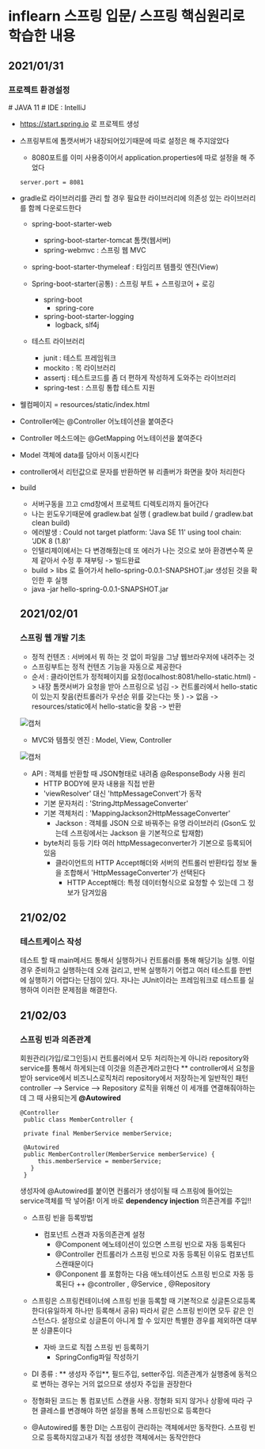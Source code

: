# inflearn 스프링 입문/ 스프링 핵심원리로 학습한 내용

## 2021/01/31 
### 프로젝트 환경설정
&#35; JAVA 11
&#35; IDE : IntelliJ

* https://start.spring.io 로 프로젝트 생성 
* 스프링부트에 톰캣서버가 내장되어있기때문에 따로 설정은 해 주지않았다
  - 8080포트를 이미 사용중이어서 application.properties에 따로 설정을 해 주었다
  ```
  server.port = 8081
  ```
* gradle로 라이브러리를 관리 할 경우 필요한 라이브러리에 의존성 있는 라이브러리를 함께 다운로드한다
  - spring-boot-starter-web
    + spring-boot-starter-tomcat 톰캣(웹서버)
    + spring-webmvc : 스프링 웹 MVC
  - spring-boot-starter-thymeleaf : 타임리프 템플릿 엔진(View)
  - Spring-boot-starter(공통) : 스프링 부트 + 스프링코어 + 로깅
    + spring-boot
      + spring-core
    + spring-boot-starter-logging
      + logback, slf4j
    
  - 테스트 라이브러리
    + junit : 테스트 프레임워크
    + mockito : 목 라이브러리
    + assertj : 테스트코드를 좀 더 편하게 작성하게 도와주는 라이브러리
    + spring-test : 스프링 통합 테스트 지원
* 웰컴페이지 = resources/static/index.html 
* Controller에는 @Controller 어노테이션을 붙여준다
* Controller 메소드에는 @GetMapping 어노테이션을 붙여준다
* Model 객체에 data를 담아서 이동시킨다
* controller에서 리턴값으로 문자를 반환하면 뷰 리졸버가 화면을 찾아 처리한다
* build
  - 서버구동을 끄고 cmd창에서 프로젝트 디렉토리까지 들어간다
  - 나는 윈도우기때문에 gradlew.bat 실행 ( gradlew.bat build / gradlew.bat clean build)
  - 에러발생 :  Could not target platform: 'Java SE 11' using tool chain: 'JDK 8 (1.8)'
  - 인텔리제이에서는 다 변경해줬는데 또 에러가 나는 것으로 보아 환경변수쪽 문제 같아서 수정 후 재부팅 -> 빌드완료
  - build > libs 로 들어가서 hello-spring-0.0.1-SNAPSHOT.jar 생성된 것을 확인한 후 실행
  - java -jar hello-spring-0.0.1-SNAPSHOT.jar
  
  
  ## 2021/02/01
  ### 스프링 웹 개발 기초
  * 정적 컨텐츠 : 서버에서 뭐 하는 것 없이 파일을 그냥 웹브라우저에 내려주는 것
   - 스프링부트는 정적 컨텐츠 기능을 자동으로 제공한다
   - 순서 : 클라이언트가 정적페이지를 요청(localhost:8081/hello-static.html) -> 내장 톰캣서버가 요청을 받아 스프링으로 넘김 -> 컨트롤러에서 hello-static 이 있는지 찾음(컨트롤러가 우선순            위를 갖는다는 뜻 ) -> 없음 -> resources/static에서 hello-static을 찾음 -> 반환
   
   
   ![캡처](https://user-images.githubusercontent.com/58330668/106472341-e9ef6200-64e5-11eb-9326-62fccce4647c.jpg)
   
  
  * MVC와 템플릿 엔진 : Model, View, Controller
  
  
  ![캡처](https://user-images.githubusercontent.com/58330668/106472699-49e60880-64e6-11eb-869a-dd7b904a29e3.jpg)
  
  
  * API : 객체를 반환할 때 JSON형태로 내려줌
  @ResponseBody 사용 원리
    - HTTP BODY에 문자 내용을 직접 반환
    - 'viewResolver' 대신 'httpMessageConvert'가 동작
    - 기본 문자처리 : 'StringJttpMessageConverter'
    - 기본 객체처리 : 'MappingJackson2HttpMessageConverter'
      + Jackson : 객체를 JSON 으로 바꿔주는 유명 라이브러리 (Gson도 있는데 스프링에서는 Jackson 을 기본적으로 탑재함)
    - byte처리 등등 기타 여러 httpMessageconverter가 기본으로 등록되어있음
      + 클라이언트의 HTTP Accept해더와 서버의 컨트롤러 반환타입 정보 둘을 조합해서 'HttpMessageConverter'가 선택된다
        + HTTP Accept해더: 특정 데이터형식으로 요청할 수 있는데 그 정보가 담겨있음
        
        
   ## 21/02/02
   ### 테스트케이스 작성
   테스트 할 때 main메서드 통해서 실행하거나 컨트롤러를 통해 해당기능 실행. 이럴경우 준비하고 실행하는데 오래 걸리고, 반복 실행하기 어렵고 여러 테스트를 한번에 실행하기 어렵다는 단점이 있다.
   자나는 JUnit이라는 프레임워크로 테스트를 실행하여 이러한 문제점을 해결한다. 
   
   
   ## 21/02/03
   ### 스프링 빈과 의존관계
   회원관리(가입/로그인등)시 컨트롤러에서 모두 처리하는게 아니라 repository와 service를 통해서 하게되는데 이것을 의존관계라고한다
   ** controller에서 요청을받아 service에서 비즈니스로직처리 repository에서 저장하는게 일반적인 패턴
   controller --> Service --> Repository 로직을 위해선 이 세개를 연결해줘야하는데 그 때 사용되는게 __@Autowired__

   ```
   @Controller
    public class MemberController {

    private final MemberService memberService;

    @Autowired
    public MemberController(MemberService memberService) {
        this.memberService = memberService;
      }
    }
   
   ```
   
  생성자에 @Autowired를 붙이면 컨롤러가 생성이될 때 스프링에 들어있는 service객체를 딱 넣어줌! 이게 바로 __dependency injection__
  의존관계를 주입!!
  
  * 스프링 빈을 등록방법
    + 컴포넌트 스캔과 자동의존관계 설정
      - @Component 에노테이션이 있으면 스프링 빈으로 자동 등록된다
      - @Controller 컨트롤러가 스프링 빈으로 자동 등록된 이유도 컴포넌트 스캔때문이다
      - @Conponent 를 포함하는 다음 애노테이션도 스프링 빈으로 자동 등록된다
        ++ @controller , @Service , @Repository
  
  * 스프링은 스프링컨테이너에 스프링 빈을 등록할 때 기본적으로 싱글톤으로등록한다(유일하게 하나만 등록해서 공유) 따라서 같은 스프링 빈이면 모두 같은 인스턴스다. 
    설정으로 싱글톤이 아니게 할 수 있지만 특별한 경우를 제외하면 대부분 싱클톤이다
        
    + 자바 코드로 직접 스프링 빈 등록하기
      - SpringConfig파일 작성하기
  
  * DI 종류 : ** 생성자 주입**, 필드주입, setter주입. 의존관계가 실행중에 동적으로 변하는 경우는 거의 없으므로 생성자 주입을 권장한다
  * 정형화된 코드는 통 컴포넌트 스캔을 사용. 정형화 되지 않거나 상황에 따라 구현 클레스를 변경해야 하면 설정을 통해 스프링빈으로 등록한다
  * @Autowired를 통한 DI는 스프링이 관리하는 객체에서만 동작한다. 스프링 빈으로 등록하지않고내가 직접 생성한 객체에서는 동작안한다
  
  
    
    
    
      
  
   
